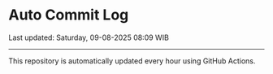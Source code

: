 # Auto Commit Log

Last updated: Saturday, 09-08-2025 08:09 WIB

---

This repository is automatically updated every hour using GitHub Actions.
